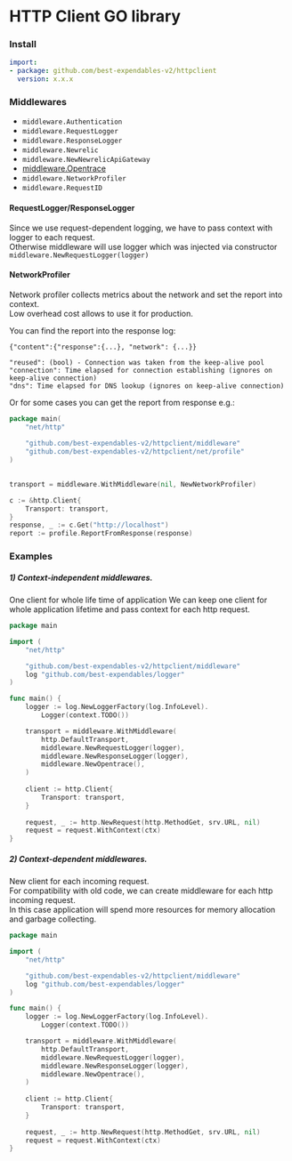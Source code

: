 # HTTP Client GO library

### Install
```yaml
import:
- package: github.com/best-expendables-v2/httpclient
  version: x.x.x
```

### Middlewares

- `middleware.Authentication`
- `middleware.RequestLogger`
- `middleware.ResponseLogger`
- `middleware.Newrelic`
- `middleware.NewNewrelicApiGateway`
-  [middleware.Opentrace](https://bitbucket.lzd.co/projects/LGO/repos/httpclient/browse/docs/opentrace.md)
- `middleware.NetworkProfiler`
- `middleware.RequestID`

#### RequestLogger/ResponseLogger
Since we use request-dependent logging, we have to pass context with logger to each request.  
Otherwise middleware will use logger which was injected via constructor `middleware.NewRequestLogger(logger)` 

#### NetworkProfiler
Network profiler collects metrics about the network and set the report into context.  
Low overhead cost allows to use it for production.  

 
You can find the report into the response log:
```text
{"content":{"response":{...}, "network": {...}}

"reused": (bool) - Connection was taken from the keep-alive pool
"connection": Time elapsed for connection establishing (ignores on keep-alive connection)
"dns": Time elapsed for DNS lookup (ignores on keep-alive connection)

```


Or for some cases you can get the report from response e.g.:
```go
package main(
	"net/http"
    
	"github.com/best-expendables-v2/httpclient/middleware"
	"github.com/best-expendables-v2/httpclient/net/profile"
)
	

transport = middleware.WithMiddleware(nil, NewNetworkProfiler)

c := &http.Client{
	Transport: transport,
}
response, _ := c.Get("http://localhost")
report := profile.ReportFromResponse(response)
````

### Examples


##### 1) Context-independent middlewares. 
One client for whole life time of application
We can keep one client for whole application lifetime and pass context for each http request.

```go
package main

import (
	"net/http"

	"github.com/best-expendables-v2/httpclient/middleware"
	log "github.com/best-expendables/logger"
)

func main() {
	logger := log.NewLoggerFactory(log.InfoLevel).
		Logger(context.TODO())

	transport = middleware.WithMiddleware(
		http.DefaultTransport,
		middleware.NewRequestLogger(logger),
		middleware.NewResponseLogger(logger),
		middleware.NewOpentrace(),
	)
	
	client := http.Client{
		Transport: transport,
	}
	
	request, _ := http.NewRequest(http.MethodGet, srv.URL, nil)
	request = request.WithContext(ctx)
}
```

##### 2) Context-dependent middlewares. 
New client for each incoming request.   
For compatibility with old code, we can create middleware for each http incoming request.   
In this case application will spend more resources for memory allocation and garbage collecting.   

```go
package main

import (
	"net/http"

	"github.com/best-expendables-v2/httpclient/middleware"
	log "github.com/best-expendables/logger"
)

func main() {
	logger := log.NewLoggerFactory(log.InfoLevel).
		Logger(context.TODO())

	transport = middleware.WithMiddleware(
		http.DefaultTransport,
		middleware.NewRequestLogger(logger),
		middleware.NewResponseLogger(logger),
		middleware.NewOpentrace(),
	)
	
	client := http.Client{
		Transport: transport,
	}
	
	request, _ := http.NewRequest(http.MethodGet, srv.URL, nil)
	request = request.WithContext(ctx)
}
```